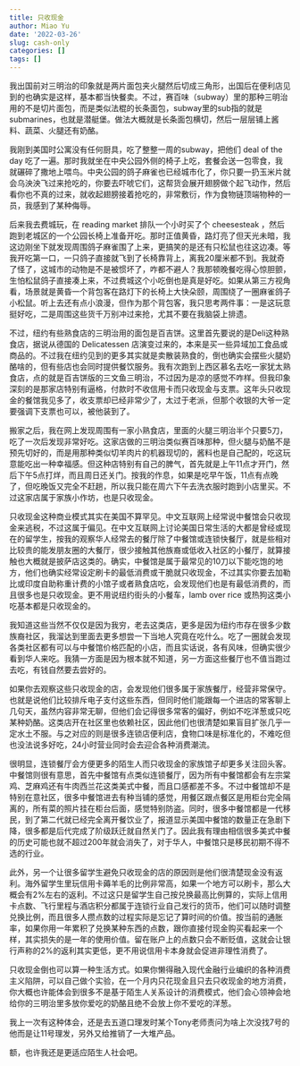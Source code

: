 ```yaml
---
title: 只收现金
author: Miao Yu
date: '2022-03-26'
slug: cash-only
categories: []
tags: []
---
```


我出国前对三明治的印象就是两片面包夹火腿然后切成三角形，出国后在便利店见到的也确实是这样，基本都当快餐卖。不过，赛百味（subway）里的那种三明治用的不是切片面包，而是类似法棍的长条面包，subway里的sub指的就是submarines，也就是潜艇堡。做法大概就是长条面包横切，然后一层层铺上酱料、蔬菜、火腿还有奶酪。

我刚到美国时公寓没有任何厨具，吃了整整一周的subway，把他们 deal of the day 吃了一遍。那时我就坐在中央公园外侧的椅子上吃，套餐会送一包零食，我就碾碎了撒地上喂鸟。中央公园的鸽子麻雀也已经城市化了，你只要一扔玉米片就会乌泱泱飞过来抢吃的，你要去吓唬它们，这帮货会展开翅膀做个起飞动作，然后看你也不真的过来，就收起翅膀接着抢吃的，非常敷衍，作为食物链顶端物种的一员，我感到了某种侮辱。

后来我去费城玩，在 reading market 排队一个小时买了个 cheesesteak ，然后跑到老城区的一个公园长椅上准备开吃。那时正值黄昏，路灯亮了但天光未暗，我这边刚坐下就发现周围鸽子麻雀围了上来，更搞笑的是还有只松鼠也往这边凑。等我开吃第一口，一只鸽子直接就飞到了长椅靠背上，离我20厘米都不到。我就奇了怪了，这城市的动物是不是被惯坏了，咋都不避人？我那顿晚餐吃得心惊胆颤，生怕松鼠鸽子直接凑上来，不过费城这个小吃倒也是真是好吃。如果从第三方视角看，场景就是黄昏一个背包客在路灯下的长椅上大快朵颐，周围绕了一圈麻雀鸽子小松鼠。听上去还有点小浪漫，但作为那个背包客，我只思考两件事：一是这玩意挺好吃，二是周围这些货千万别冲过来抢，尤其不要在我脑袋上排遗。

不过，纽约有些熟食店的三明治用的面包是百吉饼。这里首先要说的是Deli这种熟食店，据说从德国的 Delicatessen 店演变过来的，本来是买一些异域加工食品或商品的。不过我在纽约见到的更多其实就是卖散装熟食的，倒也确实会摆些火腿奶酪啥的，但有些店也会同时提供餐饮服务。我有次跑到上西区慕名去吃一家犹太熟食店，点的就是百吉饼版的三文鱼三明治，不过因为是凉的感觉不咋样。但我印象深刻的是那家店特别有逼格，付款时不收信用卡而只收现金与支票。这年头只收现金的餐馆我见多了，收支票却已经非常少了，太过于老派，但那个收银的大爷一定要强调下支票也可以，被他装到了。

搬家之后，我在网上发现周围有一家小熟食店，里面的火腿三明治半个只要5刀，吃了一次后发现非常好吃。这家店做的三明治类似赛百味那种，但火腿与奶酪不是预先切好的，而是用那种类似切羊肉片的机器现切的，酱料也是自己配的，吃这玩意能吃出一种幸福感。但这种店特别有自己的脾气，首先就是上午11点才开门，然后下午5点打烊，而且周日还关门。按我的作息，如果是吃早午饭，11点有点晚了，但吃晚饭又完全不赶趟，所以我只能在周六下午去洗衣服时跑到小店里买。不过这家店属于家族小作坊，也是只收现金。

只收现金这种商业模式其实在美国不算罕见。中文互联网上经常说中餐馆会只收现金来逃税，不过这属于偏见。在中文互联网上讨论美国日常生活的大都是曾经或现在的留学生，按我的观察华人经常去的餐厅除了中餐馆或连锁快餐厅，就是些相对比较贵的能发朋友圈的大餐厅，很少接触其他族裔或低收入社区的小餐厅，就算接触也大概就是披萨店这类的。确实，中餐馆是属于最常见的10刀以下能吃饱的地方，他们也确实经常设定刷卡的最低消费或干脆就只收现金，不过其实你要去加勒比或印度自助称重计费的小馆子或者熟食店吃，会发现他们也是有最低消费的，而且很多也是只收现金。更不用说纽约街头的小餐车，lamb over rice 或热狗这类小吃基本都是只收现金的。

我知道这些当然不仅仅是因为我穷，老去这类店，更多是因为纽约市存在很多少数族裔社区，我溜达到里面去更多想尝一下当地人究竟在吃什么。吃了一圈就会发现各类社区都有可以与中餐馆价格匹配的小店，而且实话说，各有风味，但确实很少看到华人来吃。我猜一方面是因为根本就不知道，另一方面这些餐厅也不值当跑过去吃，有钱自然要去尝好的。

如果你去观察这些只收现金的店，会发现他们很多属于家族餐厅，经营非常保守。也就是说他们比较排斥电子支付这些东西，但同时他们能跟每一个进店的常客聊上几句天，虽然内容非常无聊，但他们会记得很多常客的偏好，例如不吃洋葱或只吃某种奶酪。这类店开在社区里也依赖社区，因此他们也很清楚如果盲目扩张几乎一定水土不服。与之对应的则是很多连锁店便利店，食物口味是标准化的，不难吃但也没法说多好吃，24小时营业同时会去迎合各种消费潮流。

很明显，连锁餐厅会方便更多的陌生人而只收现金的家族馆子却更多关注回头客。中餐馆则很有意思，首先中餐馆有点类似连锁餐厅，因为所有中餐馆都会有左宗棠鸡、芝麻鸡还有牛肉西兰花这类美式中餐，而且口感都差不多。不过中餐馆却不是特别在意社区，很多中餐馆进去有种当铺的感觉，用餐区跟点餐区是用柜台完全隔离的，所有菜的照片挂在柜台后面，感觉特别防盗。同时，很多中餐馆都是一代移民，到了第二代就已经完全离开餐饮业了，报道显示美国中餐馆的数量正在急剧下降，很多都是后代完成了阶级跃迁就自然关门了。因此我有理由相信很多美式中餐的历史可能也就不超过200年就会消失了，对于华人，中餐馆只是移民初期不得不选的行业。

此外，另一个让很多留学生避免只收现金的店的原因则是他们很清楚现金没有返利。海外留学生里玩信用卡薅羊毛的比例非常高，如果一个地方可以刷卡，那么大概会有2%左右的返利。不过这只是留学生自己按兑换最高比例算的，实际上信用卡点数、飞行里程与酒店积分都属于连锁行业自己发行的货币，他们可以随时调整兑换比例，而且很多人攒点数的过程实际是忘记了算时间的价值。按当前的通胀率，如果你用一年累积了兑换某种东西的点数，跟你直接付现金购买看起来一个样，其实损失的是一年的使用价值。留在账户上的点数只会不断贬值，这就会让银行声称的2%的返利其实更低，更不用说信用卡本身就会促进非理性消费了。

只收现金倒也可以算一种生活方式。如果你懒得融入现代金融行业编织的各种消费主义陷阱，可以自己做个实验，在一个月内只花现金且只去只收现金的地方消费，你大概也许能体会到很多不是基于陌生人关系设计的消费模式，他们会心领神会地给你的三明治里多放你爱吃的奶酪且绝不会放上你不爱吃的洋葱。

我上一次有这种体会，还是去五道口理发时某个Tony老师责问为啥上次没找7号的他而是让11号理发，另外又给推销了一大堆产品。

额，也许我还是更适应陌生人社会吧。
